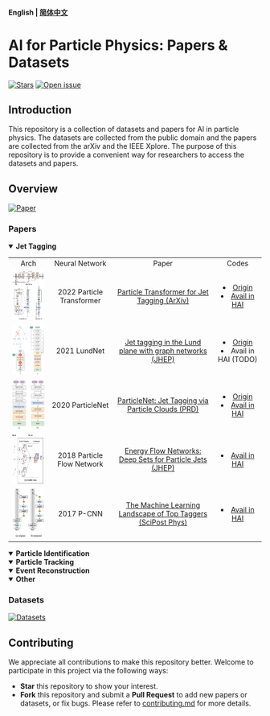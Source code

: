
#### English | [简体中文](https://github.com/zhangzhengde0225/FINet/blob/main/docs/README_zh_cn.md)

# AI for Particle Physics: Papers & Datasets

[![Stars](https://img.shields.io/github/stars/zhangzhengde0225/AI_for_Particle_Physics)](
https://github.com/zhangzhengde0225/AI_for_Particle_Physics)
[![Open issue](https://img.shields.io/github/issues/zhangzhengde0225/AI_for_Particle_Physics)](
https://github.com/zhangzhengde0225/FINet/AI_for_Particle_Physics)

## Introduction

This repository is a collection of datasets and papers for AI in particle physics. The datasets are collected from the public domain and the papers are collected from the arXiv and the IEEE Xplore. The purpose of this repository is to provide a convenient way for researchers to access the datasets and papers.


## Overview 
[![Paper](https://img.shields.io/static/v1?label=Read&message=paper&color=pink)](
https://doi.org/10.1109/TIM.2022.3194909)

### Papers
<details open>
<summary><b>Jet Tagging</b></summary>
<table align="center">
    <tbody>
        <tr>
            <td align="center">Arch</td>
            <td align="center">Neural Network</td>
            <!-- <td align="center">Author</td> -->
            <td align="center">Paper</td>
            <td align="center">Codes</td>
            <!-- <td align="center">Datasets</td> -->
        </tr>
        <!-- ParT -->
        <tr>
            <td align="center"><img src="figs/ParT_arch.png" height='100'> </td>
            <td align="center">2022 Particle Transformer</td>
            <!-- <td align="center">HuiLin Qu et.al.</a></td> -->
            <td align="center">
                <a href="https://arxiv.org/abs/2202.03772">Particle Transformer for Jet Tagging (ArXiv)</td>
            <td align="center">
                <li><a href="https://github.com/jet-universe/particle_transformer">
                Origin</a></li>
                <li><a href="https://code.ihep.ac.cn/zdzhang/hai">Avail in HAI</a></li>
            <!-- <td align="center">JetClass</td> -->
        </tr>
        <tr>
            <td align="center"><img src="figs/LundNet_arch.jpg" height='100'> </td>
            <td align="center">2021 LundNet</td>
            <!-- <td align="center">Frédéric A. Dreyer and  Huilin Qu -->
            <td align="center">
                <a href="https://doi.org/10.1007/jhep03(2021)052">Jet tagging in the Lund plane with graph networks (JHEP)</td>
            <td align="center">
                <li><a href="https://github.com/fdreyer/lundnet">Origin</a></li>
                <li>Avail in HAI (TODO)</a></li>
        </tr>
        <!-- PN -->
        <tr>
            <td align="center"><img src="figs/PN_arch.jpg" height='100'> </td>
            <td align="center">2020 ParticleNet</td>
            <td align="center">
                <a href="https://journals.aps.org/prd/abstract/10.1103/PhysRevD.101.056019">ParticleNet: Jet Tagging via Particle Clouds (PRD)</td>
            <td align="center">
                <li><a href="https://github.com/hqucms/ParticleNet">Origin
                <li><a href="https://code.ihep.ac.cn/zdzhang/hai">Avail in HAI</a></td>
        </tr>
        <!-- PFN -->
        <tr>
            <td align="center"><img src="figs/PFN_arch.jpg" height='100'> </td>
            <td align="center">2018 Particle Flow Network</td>
            <td align="center">
                <a href="https://arxiv.org/abs/1810.05165">Energy Flow Networks: Deep Sets for Particle Jets (JHEP)</td>
            <td align="center">
                <!-- <li><a href="https://github.com/hqucms/ParticleNet">Origin -->
                <li><a href="https://code.ihep.ac.cn/zdzhang/hai">Avail in HAI</a></td>
        </tr>
        <!-- PCNN -->
        <tr>
            <td align="center"><img src="figs/P-CNN_like_arch.jpg" height='100'> </td>
            <td align="center">2017 P-CNN</td>
            <td align="center">
                <a href="https://doi.org/10.21468/SciPostPhys.7.1.014">The Machine Learning Landscape of Top Taggers (SciPost Phys)</td>
            <td align="center">
                <li><a href="https://code.ihep.ac.cn/zdzhang/hai">Avail in HAI</a></td>
        </tr>
    </tbody>
</table>

</details>

<details open>
<summary><b>Particle Identification</b></summary>

</details>

<details open>
<summary><b>Particle Tracking</b></summary>

</details>

<details open>
<summary><b>Event Reconstruction</b></summary>

</details>

<details open>
<summary><b>Other</b></summary>
</details>


### Datasets
[![Datasets](https://img.shields.io/static/v1?label=Download&message=datasets&color=green)](
https://github.com/zhangzhengde0225/FINet/blob/master/docs/datasets.md)



## Contributing

We appreciate all contributions to make this repository better. Welcome to participate in this project via the following ways:

- **Star** this repository to show your interest.
- **Fork** this repository and submit a **Pull Request** to add new papers or datasets, or fix bugs. Please refer to [contributing.md](docs/contributing.md) for more details.



